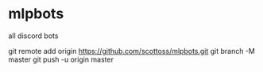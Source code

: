 # mlpbots
all discord bots



git remote add origin https://github.com/scottoss/mlpbots.git
git branch -M master
git push -u origin master

